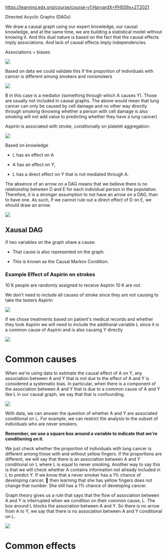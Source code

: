 https://learning.edx.org/course/course-v1:HarvardX+PH559x+2T2021

Directed Acyclic Graphs (DAGs)

We draw a causal graph using our expert knowledge, our causal knowledge,
and at the same time, we are building a statistical model without
knowing it. And this dual nature is based on the fact that the causal
effects imply associations. And lack of causal effects imply
independencies.

Associations = biases

![](C:\Users\User\OneDrive\Scripts\DirksWiki\docs\Process_System_Models\media_Causal_Diagrams/media/image1.png)

Based on data we could validate this if the proportion of individuals
with cancer is different among smokers and nonsmokers

![](C:\Users\User\OneDrive\Scripts\DirksWiki\docs\Process_System_Models\media_Causal_Diagrams/media/image2.png)

B in this case is a mediator (something through which A causes Y). Those
are usually not included in causal graphs. The above would mean that
lung cancer can only be caused by cell damage and no other way directly
through smoking (knowing whether a person with cell damage is also
smoking will not add value to predicting whether they have a lung
cancer)

Aspirin is associated with stroke, conditionally on platelet
aggregation:

![](C:\Users\User\OneDrive\Scripts\DirksWiki\docs\Process_System_Models\media_Causal_Diagrams/media/image3.png)

Based on knowledge

-   L has an effect on A

-   A has an effect on Y,

-   L has a direct effect on Y that is not mediated through A.

The absence of an arrow on a DAG means that we believe there is no
relationship between D and E for each individual person in the
population. Therefore, it is a stronger assumption to not have an arrow
on a DAG, than to have one. As such, if we cannot rule out a direct
effect of D on E, we should draw an arrow.

![](C:\Users\User\OneDrive\Scripts\DirksWiki\docs\Process_System_Models\media_Causal_Diagrams/media/image4.png)

## Χausal DAG 

If two variables on the graph share a cause:

-   Τhat cause is also represented on the graph.

-   This is known as the Causal Markov Condition.

### Example Effect of Aspirin on strokes

10 K people are randomly assigned to receive Aspirin 10 K are not.

We don\'t need to include all causes of stroke since they are not
causing to take the testers Aspirin

![](C:\Users\User\OneDrive\Scripts\DirksWiki\docs\Process_System_Models\media_Causal_Diagrams/media/image5.png)

If we chose treatments based on patient\'s medical records and whether
they took Aspirin we will need to include the additional variable L
since it is a common cause of Aspirin and is also causing Y directly

![](C:\Users\User\OneDrive\Scripts\DirksWiki\docs\Process_System_Models\media_Causal_Diagrams/media/image6.png)

# Common causes

When we\'re using data to estimate the causal effect of A on Y, any
association between A and Y that is not due to the effect of A and Y is
considered a systematic bias. In particular, when there is a component
of the association between A and Y that is due to a common cause of A
and Y like L in our causal graph, we say that that is confounding.

![](C:\Users\User\OneDrive\Scripts\DirksWiki\docs\Process_System_Models\media_Causal_Diagrams/media/image7.png)

With data, we can answer the question of whether A and Y are associated
conditional on L. For example, we can restrict the analysis to the
subset of individuals who are never smokers.

**Remember, we use a square box around a variable to indicate that
we\'re conditioning on it**.

We just check whether the proportion of individuals with lung cancer is
different among those with and without yellow fingers. If the
proportions are different, we will say that there is an association
between A and Y conditional on L where L is equal to never smoking.
Another way to say this is that we will check whether A contains
information not already included in L to predict Y. If we know that a
never smoker has a 1% chance of developing cancer,  then learning that
she has yellow fingers does not change that number. She still has a 1%
chance of developing cancer.

Graph theory gives us a rule that says that the flow of association
between A and Y is interrupted when we condition on their common cause,
L. The box around L blocks the association between A and Y. So there is
no arrow from A to Y, we say that there is no association between A and
Y conditional on L.

![](C:\Users\User\OneDrive\Scripts\DirksWiki\docs\Process_System_Models\media_Causal_Diagrams/media/image8.png)

# Common effects
